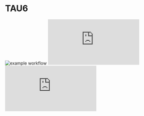 # TAU6
![example workflow](https://github.com/Fancia96/TAU6/actions/workflows/github-actions-demo.yml/badge.svg)
![example workflow](https://github.com/Fancia96/TAU6/-/jobs/3491614538/artifacts/z3/target/site/jacoco/index.html)
![Coverage Badge](https://img.shields.io/endpoint?url=https://gist.githubusercontent.com/Fancia96/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/raw/TAU6__pull_##.json)
